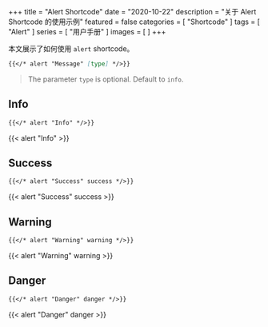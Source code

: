 +++
title = "Alert Shortcode"
date = "2020-10-22"
description = "关于 Alert Shortcode 的使用示例"
featured = false
categories = [
  "Shortcode"
]
tags = [
  "Alert"
]
series = [
  "用户手册"
]
images = [
]
+++

本文展示了如何使用 `alert` shortcode。
<!--more-->

```markdown
{{</* alert "Message" [type] */>}}
```

> The parameter `type` is optional. Default to `info`.

## Info

```markdown
{{</* alert "Info" */>}}
```

{{< alert "Info" >}}

## Success

```markdown
{{</* alert "Success" success */>}}
```

{{< alert "Success" success >}}

## Warning

```markdown
{{</* alert "Warning" warning */>}}
```

{{< alert "Warning" warning >}}

## Danger

```markdown
{{</* alert "Danger" danger */>}}
```

{{< alert "Danger" danger >}}
